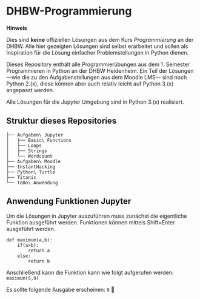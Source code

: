 # DHBW-Programmierung
**Hinweis**

Dies sind **keine** offiziellen Lösungen aus dem Kurs _Programmierung_ an der DHBW.  Alle hier gezeigten Lösungen sind selbst erarbeitet und sollen als Inspiration für die Lösung einfacher Problemstellungen in Python dienen.

Dieses Repository enthält alle Programmierübungen aus dem 1. Semester Programmieren in Python an der DHBW Heidenheim. Ein Teil der Lösungen —wie die zu den Aufgabenstellungen aus dem Moodle LMS— sind noch Python 2.(x),  diese können aber auch relativ leicht auf Python 3.(x) angepasst werden.

Alle Lösungen für die Jupyter Umgebung sind in Python 3.(x) realisiert.

## Struktur dieses Repositories
```
├── Aufgaben\ Jupyter
│   ├── Basic\ Functions
│   ├── Loops
│   ├── Strings
│   └── Wordcount
├── Aufgaben\ Moodle
├── InstantHacking
├── Python\ Turtle
├── Titanic
└── ToDo\ Anwendung
```
## Anwendung Funktionen Jupyter
Um die Lösungen in Jupyter auszuführen muss zunächst die eigentliche Funktion ausgeführt werden. Funktionen können mittels Shift+Enter ausgeführt werden.
```
def maximum(a,b):
    if(a>b):
        return a
    else:
        return b
```

Anschließend kann die Funktion kann wie folgt aufgerufen werden:
`maximum(5,9)`

Es sollte folgende Ausgabe erscheinen:
`9` :tada:
